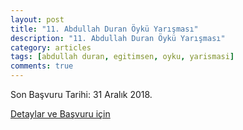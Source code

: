 ```yaml
---
layout: post
title: "11. Abdullah Duran Öykü Yarışması"
description: "11. Abdullah Duran Öykü Yarışması"
category: articles
tags: [abdullah duran, egitimsen, oyku, yarismasi]
comments: true
---
```


Son Başvuru Tarihi: 31 Aralık 2018.

[Detaylar ve Başvuru için](http://egitimsen.org.tr/11-abdullah-duran-oyku-yarismasi-basladi/)